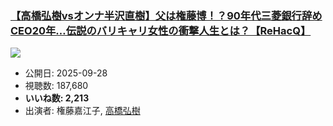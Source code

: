 ### [【高橋弘樹vsオンナ半沢直樹】父は権藤博！？90年代三菱銀行辞めCEO20年…伝説のバリキャリ女性の衝撃人生とは？【ReHacQ】](https://www.youtube.com/watch?v=XwtWS3Sgoo8)
[![](https://img.youtube.com/vi/XwtWS3Sgoo8/sddefault.jpg)](https://www.youtube.com/watch?v=XwtWS3Sgoo8)
-   公開日: 2025-09-28
-   視聴数: 187,680
-   **いいね数: 2,213**
-   出演者: 権藤嘉江子, [高橋弘樹](/rehacq_fan/people/高橋弘樹 "wikilink")
